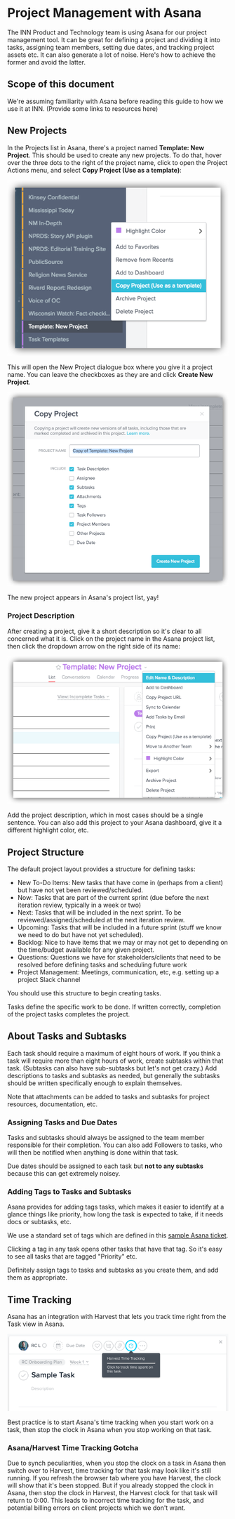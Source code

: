 # Project Management with Asana 

The INN Product and Technology team is using Asana for our project management tool. It can be great for defining a project and dividing it into tasks, assigning team members, setting due dates, and tracking project assets etc. It can also generate a lot of noise. Here's how to achieve the former and avoid the latter.

## Scope of this document

We're assuming familiarity with Asana before reading this guide to how we use it at INN. (Provide some links to resources here)

## New Projects

In the Projects list in Asana, there's a project named **Template: New Project**. This should be used to create any new projects. To do that, hover over the three dots to the right of the project name, click to open the Project Actions menu, and select **Copy Project (Use as a template)**:

![Creating a new project in Asana by compying the New Project Template](img/asana-new-project-menu.png)

This will open the New Project dialogue box where you give it a project name. You can leave the checkboxes as they are and click **Create New Project**. 

![New Project dialogue box](img/asana-new-project-dialogue.png)

The new project appears in Asana's project list, yay!

### Project Description

After creating a project, give it a short description so it's clear to all concerned what it is. Click on the project name in the Asana project list, then click the dropdown arrow on the right side of its name:

![Editing a project in Asana](img/asana-edit-project.png)

Add the project description, which in most cases should be a single sentence. You can also add this project to your Asana dashboard, give it a different highlight color, etc.

## Project Structure

The default project layout provides a structure for defining tasks:

- New To-Do Items: New tasks that have come in (perhaps from a client) but have not yet been reviewed/scheduled.
- Now: Tasks that are part of the current sprint (due before the next iteration review, typically in a week or two)
- Next: Tasks that will be included in the next sprint. To be reviewed/assigned/scheduled at the next iteration review.
- Upcoming: Tasks that will be included in a future sprint (stuff we know we need to do but have not yet scheduled).
- Backlog: Nice to have items that we may or may not get to depending on the time/budget available for any given project.
- Questions: Questions we have for stakeholders/clients that need to be resolved before defining tasks and scheduling future work
- Project Management: Meetings, communication, etc, e.g. setting up a project Slack channel

You should use this structure to begin creating tasks. 

Tasks define the specific work to be done. If written correctly, completion of the project tasks completes the project. 

## About Tasks and Subtasks

Each task should require a maximum of eight hours of work. If you think a task will require more than eight hours of work, create subtasks within that task. (Subtasks can also have sub-subtasks but let's not get crazy.) Add descriptions to tasks and subtasks as needed, but generally the subtasks should be written specifically enough to explain themselves.

Note that attachments can be added to tasks and subtasks for project resources, documentation, etc.

### Assigning Tasks and Due Dates

Tasks and subtasks should always be assigned to the team member responsible for their completion. You can also add Followers to tasks, who will then be notified when anything is done within that task. 

Due dates should be assigned to each task but **not to any subtasks** because this can get extremely noisey. 

### Adding Tags to Tasks and Subtasks

Asana provides for adding tags tasks, which makes it easier to identify at a glance things like priority, how long the task is expected to take, if it needs docs or subtasks, etc. 

We use a standard set of tags which are defined in this [sample Asana ticket](https://app.asana.com/0/116212059113593/116212059113594).

Clicking a tag in any task opens other tasks that have that tag. So it's easy to see all tasks that are tagged "Priority" etc.

Definitely assign tags to tasks and subtasks as you create them, and add them as appropriate.

## Time Tracking

Asana has an integration with Harvest that lets you track time right from the Task view in Asana.

![Asana Time Tracking Feature](asana-time-tracking.png)

Best practice is to start Asana's time tracking when you start work on a task, then stop the clock in Asana when you stop working on that task. 

### Asana/Harvest Time Tracking Gotcha

Due to synch peculiarities, when you stop the clock on a task in Asana then switch over to Harvest, time tracking for that task may look like it's still running. If you refresh the browser tab where you have Harvest, the clock will show that it's been stopped. But if you already stopped the clock in Asana, then stop the clock in Harvest, the Harvest clock for that task will return to 0:00. This leads to incorrect time tracking for the task, and potential billing errors on client projects which we don't want.
